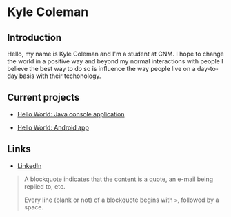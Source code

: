 # Kyle Coleman

## Introduction

Hello, my name is Kyle Coleman and I'm a student at CNM. I hope to change the world in a positive way and beyond my normal interactions with people I believe the best way to do so is influence the way people live on a day-to-day basis with their techonology.

## Current projects

* [Hello World: Java console application](git@github.com:kcoleman5515/hello-world-java.git)

* [Hello World: Android app](git@github.com:kcoleman5515/hello-world-android.git)

## Links

* [LinkedIn](https://www.linkedin.com/in/kyle-coleman-996285154/)

 > A blockquote indicates that the content is a quote, an e-mail being replied to, etc.
 > 
 > Every line (blank or not) of a blockquote begins with `>`, followed by a space.